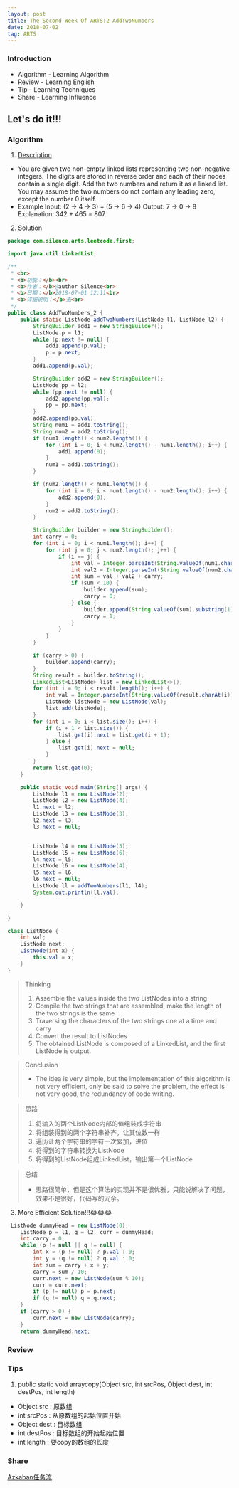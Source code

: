 ```yaml
---
layout: post
title: The Second Week Of ARTS:2-AddTwoNumbers
date: 2018-07-02
tag: ARTS
---
```


### Introduction
- Algorithm  - Learning Algorithm
- Review  - Learning English
- Tip - Learning Techniques
- Share - Learning Influence

## Let's do it!!!
### Algorithm

1. [Description](https://leetcode.com/problems/add-two-numbers/description/)
- You are given two non-empty linked lists representing two non-negative integers. The digits are stored in reverse order and each of their nodes contain a single digit. Add the two numbers and return it as a linked list.
You may assume the two numbers do not contain any leading zero, except the number 0 itself.
- Example
Input: (2 -> 4 -> 3) + (5 -> 6 -> 4)
Output: 7 -> 0 -> 8
Explanation: 342 + 465 = 807.

2. Solution

```java
package com.silence.arts.leetcode.first;

import java.util.LinkedList;

/**
 * <br>
 * <b>功能：</b><br>
 * <b>作者：</b>@author Silence<br>
 * <b>日期：</b>2018-07-01 12:11<br>
 * <b>详细说明：</b>无<br>
 */
public class AddTwoNumbers_2 {
    public static ListNode addTwoNumbers(ListNode l1, ListNode l2) {
        StringBuilder add1 = new StringBuilder();
        ListNode p = l1;
        while (p.next != null) {
            add1.append(p.val);
            p = p.next;
        }
        add1.append(p.val);

        StringBuilder add2 = new StringBuilder();
        ListNode pp = l2;
        while (pp.next != null) {
            add2.append(pp.val);
            pp = pp.next;
        }
        add2.append(pp.val);
        String num1 = add1.toString();
        String num2 = add2.toString();
        if (num1.length() < num2.length()) {
            for (int i = 0; i < num2.length() - num1.length(); i++) {
                add1.append(0);
            }
            num1 = add1.toString();
        }

        if (num2.length() < num1.length()) {
            for (int i = 0; i < num1.length() - num2.length(); i++) {
                add2.append(0);
            }
            num2 = add2.toString();
        }

        StringBuilder builder = new StringBuilder();
        int carry = 0;
        for (int i = 0; i < num1.length(); i++) {
            for (int j = 0; j < num2.length(); j++) {
                if (i == j) {
                    int val = Integer.parseInt(String.valueOf(num1.charAt(i)));
                    int val2 = Integer.parseInt(String.valueOf(num2.charAt(j)));
                    int sum = val + val2 + carry;
                    if (sum < 10) {
                        builder.append(sum);
                        carry = 0;
                    } else {
                        builder.append(String.valueOf(sum).substring(1));
                        carry = 1;
                    }
                }
            }
        }

        if (carry > 0) {
            builder.append(carry);
        }
        String result = builder.toString();
        LinkedList<ListNode> list = new LinkedList<>();
        for (int i = 0; i < result.length(); i++) {
            int val = Integer.parseInt(String.valueOf(result.charAt(i)));
            ListNode listNode = new ListNode(val);
            list.add(listNode);
        }
        for (int i = 0; i < list.size(); i++) {
            if (i + 1 < list.size()) {
                list.get(i).next = list.get(i + 1);
            } else {
                list.get(i).next = null;
            }
        }
        return list.get(0);
    }

    public static void main(String[] args) {
        ListNode l1 = new ListNode(2);
        ListNode l2 = new ListNode(4);
        l1.next = l2;
        ListNode l3 = new ListNode(3);
        l2.next = l3;
        l3.next = null;


        ListNode l4 = new ListNode(5);
        ListNode l5 = new ListNode(6);
        l4.next = l5;
        ListNode l6 = new ListNode(4);
        l5.next = l6;
        l6.next = null;
        ListNode ll = addTwoNumbers(l1, l4);
        System.out.println(ll.val);

    }

}

class ListNode {
    int val;
    ListNode next;
    ListNode(int x) {
        this.val = x;
    }
}
```

> Thinking
> 1. Assemble the values inside the two ListNodes into a string
> 2. Compile the two strings that are assembled, make the length of the two strings is the same
> 3. Traversing the characters of the two strings one at a time and carry
> 4. Convert the result to ListNodes
> 5. The obtained ListNode is composed of a LinkedList, and the first ListNode is output.

> Conclusion<br>
> - The idea is very simple, but the implementation of this algorithm is not very efficient, only be said to solve the problem, the effect is not very good, the redundancy of code writing.

> 思路
> 1. 将输入的两个ListNode内部的值组装成字符串
> 2. 将组装得到的两个字符串补齐，让其位数一样
> 3. 遍历让两个字符串的字符一次累加，进位
> 4. 将得到的字符串转换为ListNode
> 5. 将得到的ListNode组成LinkedList，输出第一个ListNode

> 总结
> - 思路很简单，但是这个算法的实现并不是很优雅，只能说解决了问题，效果不是很好，代码写的冗余。

3. More Efficient Solution!!!😂😂😂

```java
 ListNode dummyHead = new ListNode(0);
    ListNode p = l1, q = l2, curr = dummyHead;
    int carry = 0;
    while (p != null || q != null) {
        int x = (p != null) ? p.val : 0;
        int y = (q != null) ? q.val : 0;
        int sum = carry + x + y;
        carry = sum / 10;
        curr.next = new ListNode(sum % 10);
        curr = curr.next;
        if (p != null) p = p.next;
        if (q != null) q = q.next;
    }
    if (carry > 0) {
        curr.next = new ListNode(carry);
    }
    return dummyHead.next;
```
### Review


### Tips
1. public static void arraycopy(Object src, int srcPos, Object dest, int destPos, int length)
- Object src : 原数组
- int srcPos : 从原数组的起始位置开始
- Object dest : 目标数组
- int destPos : 目标数组的开始起始位置
- int length  : 要copy的数组的长度

### Share
[Azkaban任务流](http://zxsilence.me/2018/07/%E4%BB%BB%E5%8A%A1%E8%B0%83%E5%BA%A6Azkaban(%E4%BA%8C)%E4%BB%BB%E5%8A%A1%E6%B5%81/)

